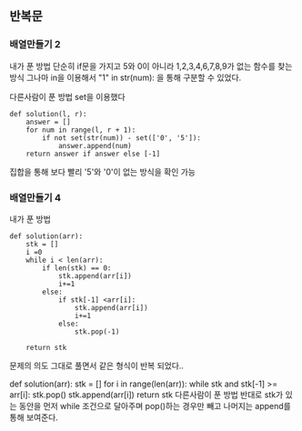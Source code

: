 ## 반복문

### 배열만들기 2

내가 푼 방법 단순히 if문을 가지고
5와 0이 아니라 1,2,3,4,6,7,8,9가 없는 함수를 찾는 방식
그나마 in을 이용해서 "1" in str(num):
을 통해 구분할 수 있었다.

다른사람이 푼 방법
set을 이용했다

```
def solution(l, r):
    answer = []
    for num in range(l, r + 1):
        if not set(str(num)) - set(['0', '5']):
            answer.append(num)
    return answer if answer else [-1]
```
집합을 통해 보다 빨리 '5'와 '0'이 없는 방식을 확인 가능


### 배열만들기 4

내가 푼 방법
```
def solution(arr):
    stk = []
    i =0
    while i < len(arr):
        if len(stk) == 0:
            stk.append(arr[i])
            i+=1
        else:
            if stk[-1] <arr[i]:
                stk.append(arr[i])
                i+=1
            else:
                stk.pop(-1)
        
    return stk
```

문제의 의도 그대로 풀면서 같은 형식이 반복 되었다..

def solution(arr):
    stk = []
    for i in range(len(arr)):
        while stk and stk[-1] >= arr[i]:
            stk.pop()
        stk.append(arr[i])
    return stk
다른사람이 푼 방법 반대로 stk가 있는 동안을 먼저 while 조건으로 달아주며
pop()하는 경우만 빼고 나머지는 append를 통해 보여준다.


